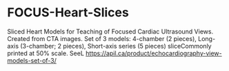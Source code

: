 # FOCUS-Heart-Slices
Sliced Heart Models for Teaching of Focused Cardiac Ultrasound Views. Created from CTA images. Set of 3 models: 4-chamber (2 pieces), Long-axis (3-chamber; 2 pieces), Short-axis series (5 pieces) sliceCommonly printed at 50% scale.
SeeL https://apil.ca/product/echocardiography-view-models-set-of-3/
